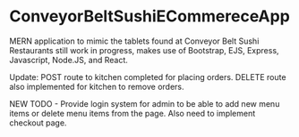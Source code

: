 # ConveyorBeltSushiECommereceApp
MERN application to mimic the tablets found at Conveyor Belt Sushi Restaurants still work in progress, makes use of Bootstrap, EJS, Express, Javascript, Node.JS, and React.

Update: POST route to kitchen completed for placing orders. DELETE route also implemented for kitchen to remove orders.

NEW TODO - Provide login system for admin to be able to add new menu items or delete menu items from the page. Also need to implement checkout page.
